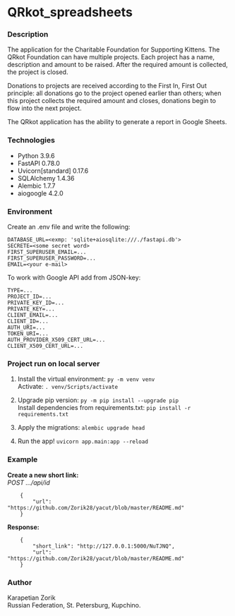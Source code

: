 # QRkot_spreadsheets

### Description
The application for the Charitable Foundation for Supporting Kittens.
The QRkot Foundation can have multiple projects. Each project has a name, 
description and amount to be raised. After the required amount is collected, 
the project is closed.

Donations to projects are received according to the First In, First Out principle:
all donations go to the project opened earlier than others; when this project collects
the required amount and closes, donations begin to flow into the next project.

The QRkot application has the ability to generate a report in Google Sheets.

### Technologies
- Python            3.9.6
- FastAPI           0.78.0
- Uvicorn[standard] 0.17.6
- SQLAlchemy        1.4.36
- Alembic           1.7.7
- aiogoogle         4.2.0


### Environment 
   Create an .env file and write the following:
   ```
   DATABASE_URL=<exmp: 'sqlite+aiosqlite:///./fastapi.db'>
   SECRETE=<some secret word>
   FIRST_SUPERUSER_EMAIL=...
   FIRST_SUPERUSER_PASSWORD=...
   EMAIL=<your e-mail>
   ```
   To work with Google API add from JSON-key:
   ```
   TYPE=...
   PROJECT_ID=...
   PRIVATE_KEY_ID=...
   PRIVATE_KEY=...
   CLIENT_EMAIL=...
   CLIENT_ID=...
   AUTH_URI=...
   TOKEN_URI=...
   AUTH_PROVIDER_X509_CERT_URL=...
   CLIENT_X509_CERT_URL=...
   ```


### Project run on local server
1. Install the virtual environment:
```py -m venv venv```    
   Activate: 
```. venv/Scripts/activate```

2. Upgrade pip version:
```py -m pip install --upgrade pip```    
   Install dependencies from requirements.txt:
```pip install -r requirements.txt```

3. Apply the migrations:
```alembic upgrade head``` 

5. Run the app!
```uvicorn app.main:app --reload```


### Example
**Create a new short link:**    
_POST .../api/id_ 
``` 
    {
        "url": "https://github.com/Zorik28/yacut/blob/master/README.md"
    }
```

**Response:**
```
    {
        "short_link": "http://127.0.0.1:5000/NuTJNQ",
        "url": "https://github.com/Zorik28/yacut/blob/master/README.md"
    }
```


### Author
Karapetian Zorik   
Russian Federation, St. Petersburg, Kupchino.
